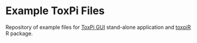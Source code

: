 # Example ToxPi Files

Repository of example files for [ToxPi GUI](https://toxpi.org) stand-alone application and [toxpiR](https://github.com/ToxPi/toxpiR) R package.
